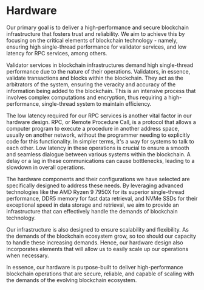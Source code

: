 # Hardware

Our primary goal is to deliver a high-performance and secure blockchain
infrastructure that fosters trust and reliability. We aim to achieve this by
focusing on the critical elements of blockchain technology - namely, ensuring
high single-thread performance for validator services, and low latency for RPC
services, among others.

Validator services in blockchain infrastructures demand high single-thread
performance due to the nature of their operations. Validators, in essence,
validate transactions and blocks within the blockchain. They act as the
arbitrators of the system, ensuring the veracity and accuracy of the
information being added to the blockchain. This is an intensive process that
involves complex computations and encryption, thus requiring a
high-performance, single-thread system to maintain efficiency.

The low latency required for our RPC services is another vital factor in our
hardware design. RPC, or Remote Procedure Call, is a protocol that allows a
computer program to execute a procedure in another address space, usually on
another network, without the programmer needing to explicitly code for this
functionality. In simpler terms, it's a way for systems to talk to each other.
Low latency in these operations is crucial to ensure a smooth and seamless
dialogue between various systems within the blockchain. A delay or a lag in
these communications can cause bottlenecks, leading to a slowdown in overall
operations.

The hardware components and their configurations we have selected are
specifically designed to address these needs. By leveraging advanced
technologies like the AMD Ryzen 9 7950X for its superior single-thread
performance, DDR5 memory for fast data retrieval, and NVMe SSDs for their
exceptional speed in data storage and retrieval, we aim to provide an
infrastructure that can effectively handle the demands of blockchain
technology.

Our infrastructure is also designed to ensure scalability and flexibility. As
the demands of the blockchain ecosystem grow, so too should our capacity to
handle these increasing demands. Hence, our hardware design also incorporates
elements that will allow us to easily scale up our operations when necessary.

In essence, our hardware is purpose-built to deliver high-performance
blockchain operations that are secure, reliable, and capable of scaling with
the demands of the evolving blockchain ecosystem.

